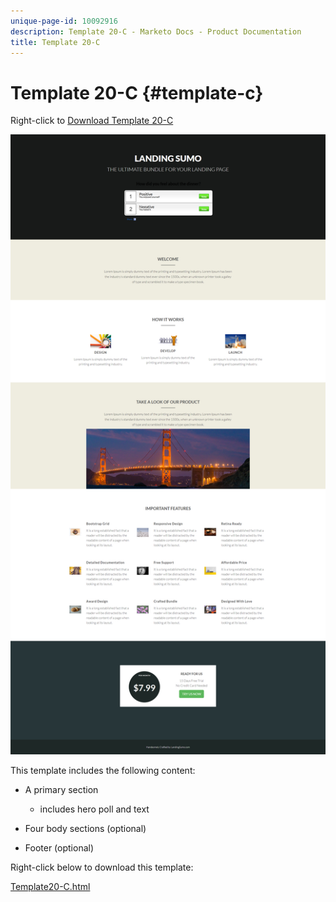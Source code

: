 ```yaml
---
unique-page-id: 10092916
description: Template 20-C - Marketo Docs - Product Documentation
title: Template 20-C
---
```


# Template 20-C {#template-c}

Right-click to [Download Template 20-C](http://docs.marketo.com/download/attachments/10092916/template-20c.html?version=1&modificationdate=1441750739000&api=v2)

![](assets/template-20c.png)

This template includes the following content:

* A primary section

    * includes hero poll and text

* Four body sections (optional)
* Footer (optional)

Right-click below to download this template:

[Template20-C.html](http://docs.marketo.com/download/attachments/10092916/template-20c.html?version=1&modificationdate=1441750739000&api=v2)
